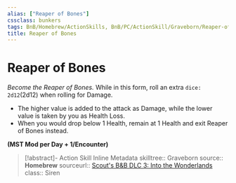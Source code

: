 ```yaml
---
alias: ["Reaper of Bones"]
cssclass: bunkers
tags: BnB/Homebrew/ActionSkills, BnB/PC/ActionSkill/Graveborn/Reaper-of-Bones
title: Reaper of Bones
---
```


# Reaper of Bones
*Become the Reaper of Bones.*
While in this form, roll an extra `dice: 2d12`(2d12) when rolling for Damage.
- The higher value is added to the attack as Damage, while the lower value is taken by you as Health Loss.
- When you would drop below 1 Health, remain at 1 Health and exit Reaper of Bones instead.

**(MST Mod per Day + 1/Encounter)**

>[!abstract]- Action Skill Inline Metadata
> skilltree:: Graveborn
> source:: **Homebrew**
> sourceurl:: [Scout's B&B DLC 3: Into the Wonderlands](https://docs.google.com/document/d/1MLOgrWwcLNTnP9PuXrKiLImy7SUh4hXO8arVUAlmdp0/edit)
> class:: Siren
